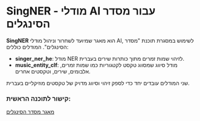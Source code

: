 # SingNER - מודלי AI עבור מסדר הסינגלים

**SingNER** הוא מאגר שמיועד לשחרור וניהול מודלי AI, לשימוש במסגרת תוכנת "מסדר הסינגלים". המודלים כוללים:
- **singer_ner_he**: מודל NER לזיהוי שמות זמרים מתוך כותרות שירים בעברית.
- **music_entity_clf**: מודל סיווג שמסווג טקסט לקטגוריות כמו שמות זמרים, אלבומים, שירים, וטקסטים אחרים.

שני המודלים עובדים יחד כדי לספק זיהוי וסיווג מדויק של טקסטים מוזיקליים בעברית.

### קישור לתוכנה הראשית:
[מאגר מסדר הסינגלים](https://github.com/NHLOCAL/Singles-Sorter/)
